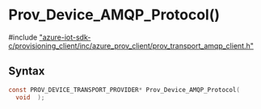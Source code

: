 # Prov_Device_AMQP_Protocol()

\#include ["azure-iot-sdk-c/provisioning_client/inc/azure_prov_client/prov_transport_amqp_client.h"](../iot-c-ref-prov-transport-amqp-client-h.md)  

## Syntax

```C
const PROV_DEVICE_TRANSPORT_PROVIDER* Prov_Device_AMQP_Protocol(
  void  );

```

